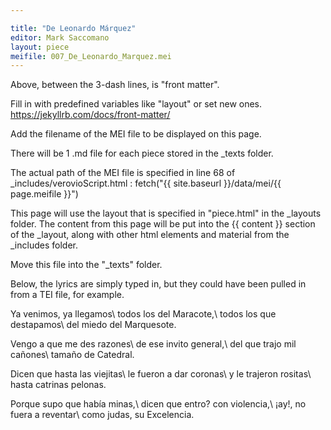 ```yaml
---

title: "De Leonardo Márquez"
editor: Mark Saccomano
layout: piece
meifile: 007_De_Leonardo_Marquez.mei
---
```

Above, between the 3-dash lines, is "front matter".

Fill in with predefined variables like "layout" or set new ones.
https://jekyllrb.com/docs/front-matter/

Add the filename of the MEI file to be displayed on this page.

There will be 1 .md file for each piece stored in the _texts folder.

The actual path of the MEI file is specified  in line 68 of
_includes/verovioScript.html :
fetch("{{ site.baseurl }}/data/mei/{{ page.meifile }}")

This page will use the layout that is specified
in "piece.html" in the _layouts folder.
The content from this page will be put into
the {{ content }} section of the _layout,
along with other html elements and material
from the _includes folder.

Move this file into the "_texts" folder.


Below, the lyrics are simply typed in,
but they could have been pulled in
from a TEI file, for example.

Ya venimos, ya llegamos\\
todos los del Maracote,\\
todos los que destapamos\\
del miedo del Marquesote.

Vengo a que me des razones\\
de ese invito general,\\
del que trajo mil cañones\\
tamaño de Catedral.

Dicen que hasta las viejitas\\
le fueron a dar coronas\\
y le trajeron rositas\\
hasta catrinas pelonas.

Porque supo que había minas,\\
dicen que entro? con violencia,\\
¡ay!, no fuera a reventar\\
como judas, su Excelencia.
